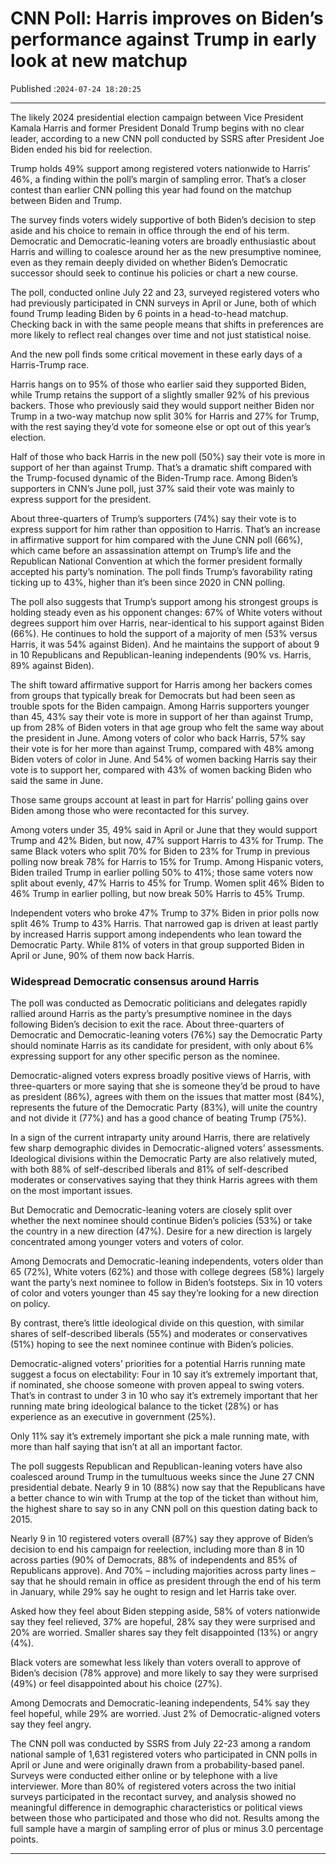 # CNN Poll: Harris improves on Biden’s performance against Trump in early look at new matchup

Published :`2024-07-24 18:20:25`

---

The likely 2024 presidential election campaign between Vice President Kamala Harris and former President Donald Trump begins with no clear leader, according to a new CNN poll conducted by SSRS after President Joe Biden ended his bid for reelection.

Trump holds 49% support among registered voters nationwide to Harris’ 46%, a finding within the poll’s margin of sampling error. That’s a closer contest than earlier CNN polling this year had found on the matchup between Biden and Trump.

The survey finds voters widely supportive of both Biden’s decision to step aside and his choice to remain in office through the end of his term. Democratic and Democratic-leaning voters are broadly enthusiastic about Harris and willing to coalesce around her as the new presumptive nominee, even as they remain deeply divided on whether Biden’s Democratic successor should seek to continue his policies or chart a new course.

The poll, conducted online July 22 and 23, surveyed registered voters who had previously participated in CNN surveys in April or June, both of which found Trump leading Biden by 6 points in a head-to-head matchup. Checking back in with the same people means that shifts in preferences are more likely to reflect real changes over time and not just statistical noise.

And the new poll finds some critical movement in these early days of a Harris-Trump race.

Harris hangs on to 95% of those who earlier said they supported Biden, while Trump retains the support of a slightly smaller 92% of his previous backers. Those who previously said they would support neither Biden nor Trump in a two-way matchup now split 30% for Harris and 27% for Trump, with the rest saying they’d vote for someone else or opt out of this year’s election.

Half of those who back Harris in the new poll (50%) say their vote is more in support of her than against Trump. That’s a dramatic shift compared with the Trump-focused dynamic of the Biden-Trump race. Among Biden’s supporters in CNN’s June poll, just 37% said their vote was mainly to express support for the president.

About three-quarters of Trump’s supporters (74%) say their vote is to express support for him rather than opposition to Harris. That’s an increase in affirmative support for him compared with the June CNN poll (66%), which came before an assassination attempt on Trump’s life and the Republican National Convention at which the former president formally accepted his party’s nomination. The poll finds Trump’s favorability rating ticking up to 43%, higher than it’s been since 2020 in CNN polling.

The poll also suggests that Trump’s support among his strongest groups is holding steady even as his opponent changes: 67% of White voters without degrees support him over Harris, near-identical to his support against Biden (66%). He continues to hold the support of a majority of men (53% versus Harris, it was 54% against Biden). And he maintains the support of about 9 in 10 Republicans and Republican-leaning independents (90% vs. Harris, 89% against Biden).

The shift toward affirmative support for Harris among her backers comes from groups that typically break for Democrats but had been seen as trouble spots for the Biden campaign. Among Harris supporters younger than 45, 43% say their vote is more in support of her than against Trump, up from 28% of Biden voters in that age group who felt the same way about the president in June. Among voters of color who back Harris, 57% say their vote is for her more than against Trump, compared with 48% among Biden voters of color in June. And 54% of women backing Harris say their vote is to support her, compared with 43% of women backing Biden who said the same in June.

Those same groups account at least in part for Harris’ polling gains over Biden among those who were recontacted for this survey.

Among voters under 35, 49% said in April or June that they would support Trump and 42% Biden, but now, 47% support Harris to 43% for Trump. The same Black voters who split 70% for Biden to 23% for Trump in previous polling now break 78% for Harris to 15% for Trump. Among Hispanic voters, Biden trailed Trump in earlier polling 50% to 41%; those same voters now split about evenly, 47% Harris to 45% for Trump. Women split 46% Biden to 46% Trump in earlier polling, but now break 50% Harris to 45% Trump.

Independent voters who broke 47% Trump to 37% Biden in prior polls now split 46% Trump to 43% Harris. That narrowed gap is driven at least partly by increased Harris support among independents who lean toward the Democratic Party. While 81% of voters in that group supported Biden in April or June, 90% of them now back Harris.

### Widespread Democratic consensus around Harris

The poll was conducted as Democratic politicians and delegates rapidly rallied around Harris as the party’s presumptive nominee in the days following Biden’s decision to exit the race. About three-quarters of Democratic and Democratic-leaning voters (76%) say the Democratic Party should nominate Harris as its candidate for president, with only about 6% expressing support for any other specific person as the nominee.

Democratic-aligned voters express broadly positive views of Harris, with three-quarters or more saying that she is someone they’d be proud to have as president (86%), agrees with them on the issues that matter most (84%), represents the future of the Democratic Party (83%), will unite the country and not divide it (77%) and has a good chance of beating Trump (75%).

In a sign of the current intraparty unity around Harris, there are relatively few sharp demographic divides in Democratic-aligned voters’ assessments. Ideological divisions within the Democratic Party are also relatively muted, with both 88% of self-described liberals and 81% of self-described moderates or conservatives saying that they think Harris agrees with them on the most important issues.

But Democratic and Democratic-leaning voters are closely split over whether the next nominee should continue Biden’s policies (53%) or take the country in a new direction (47%). Desire for a new direction is largely concentrated among younger voters and voters of color.

Among Democrats and Democratic-leaning independents, voters older than 65 (72%), White voters (62%) and those with college degrees (58%) largely want the party’s next nominee to follow in Biden’s footsteps. Six in 10 voters of color and voters younger than 45 say they’re looking for a new direction on policy.

By contrast, there’s little ideological divide on this question, with similar shares of self-described liberals (55%) and moderates or conservatives (51%) hoping to see the next nominee continue with Biden’s policies.

Democratic-aligned voters’ priorities for a potential Harris running mate suggest a focus on electability: Four in 10 say it’s extremely important that, if nominated, she choose someone with proven appeal to swing voters. That’s in contrast to under 3 in 10 who say it’s extremely important that her running mate bring ideological balance to the ticket (28%) or has experience as an executive in government (25%).

Only 11% say it’s extremely important she pick a male running mate, with more than half saying that isn’t at all an important factor.

The poll suggests Republican and Republican-leaning voters have also coalesced around Trump in the tumultuous weeks since the June 27 CNN presidential debate. Nearly 9 in 10 (88%) now say that the Republicans have a better chance to win with Trump at the top of the ticket than without him, the highest share to say so in any CNN poll on this question dating back to 2015.

Nearly 9 in 10 registered voters overall (87%) say they approve of Biden’s decision to end his campaign for reelection, including more than 8 in 10 across parties (90% of Democrats, 88% of independents and 85% of Republicans approve). And 70% – including majorities across party lines – say that he should remain in office as president through the end of his term in January, while 29% say he ought to resign and let Harris take over.

Asked how they feel about Biden stepping aside, 58% of voters nationwide say they feel relieved, 37% are hopeful, 28% say they were surprised and 20% are worried. Smaller shares say they felt disappointed (13%) or angry (4%).

Black voters are somewhat less likely than voters overall to approve of Biden’s decision (78% approve) and more likely to say they were surprised (49%) or feel disappointed about his choice (27%).

Among Democrats and Democratic-leaning independents, 54% say they feel hopeful, while 29% are worried. Just 2% of Democratic-aligned voters say they feel angry.

The CNN poll was conducted by SSRS from July 22-23 among a random national sample of 1,631 registered voters who participated in CNN polls in April or June and were originally drawn from a probability-based panel. Surveys were conducted either online or by telephone with a live interviewer. More than 80% of registered voters across the two initial surveys participated in the recontact survey, and analysis showed no meaningful difference in demographic characteristics or political views between those who participated and those who did not. Results among the full sample have a margin of sampling error of plus or minus 3.0 percentage points.

---


